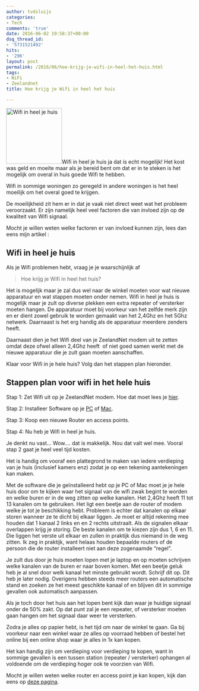 ```yaml
---
author: tvdsluijs
categories:
- Tech
comments: 'true'
date: 2016-06-02 19:58:37+00:00
dsq_thread_id:
- '5731521492'
hits:
- '296'
layout: post
permalink: /2016/06/hoe-krijg-je-wifi-in-heel-het-huis.html
tags:
- WiFi
- Zeelandnet
title: Hoe krijg je Wifi in heel het huis

---
```

<img class="alignleft size-thumbnail wp-image-209" src="https://vandersluijs.resultants-e.nl/2016/05/1464572709_Untitled-5-150x150.png" alt="Wifi in heel je huis" width="150" height="150" />Wifi in heel je huis ja dat is echt mogelijk! Het kost was geld en moeite maar als je bereid bent om dat er in te steken is het mogelijk om overal in huis goede Wifi te hebben.

Wifi in sommige woningen zo geregeld in andere woningen is het heel moeilijk om het overal goed te krijgen.<!--more-->

De moeilijkheid zit hem er in dat je vaak niet direct weet wat het probleem veroorzaakt. Er zijn namelijk heel veel factoren die van invloed zijn op de kwaliteit van Wifi signaal.

Mocht je willen weten welke factoren er van invloed kunnen zijn, lees dan eens mijn artikel :

## Wifi in heel je huis

Als je Wifi problemen hebt, vraag je je waarschijnlijk af

> Hoe krijg je Wifi in heel het huis?

Het is mogelijk maar je zal dus wel naar de winkel moeten voor wat nieuwe apparatuur en wat stappen moeten onder nemen. Wifi in heel je huis is mogelijk maar je zult op diverse plekken een extra repeater of versterker moeten hangen. De apparatuur moet bij voorkeur van het zelfde merk zijn en er dient zowel gebruik te worden gemaakt van het 2,4Ghz en het 5Ghz netwerk. Daarnaast is het erg handig als de apparatuur meerdere zenders heeft.

Daarnaast dien je het Wifi deel van je ZeelandNet modem uit te zetten omdat deze ofwel alleen 2,4Ghz heeft  of niet goed samen werkt met de nieuwe apparatuur die je zult gaan moeten aanschaffen.

Klaar voor Wifi in je hele huis? Volg dan het stappen plan hieronder.

## Stappen plan voor wifi in het hele huis

Stap 1: Zet Wifi uit op je ZeelandNet modem. Hoe dat moet lees je [hier](https://www.vandersluijs.nl/uitzetten-wifi/).
  
Stap 2: Installeer Software op je [PC](https://www.vandersluijs.nl/inssider/) of [Mac](https://www.vandersluijs.nl/wifi-explorer/).
  
Stap 3: Koop een nieuwe Router en access points.
  
Stap 4: Nu heb je Wifi in heel je huis.

Je denkt nu vast&#8230; Wow&#8230;. dat is makkelijk. Nou dat valt wel mee. Vooral stap 2 gaat je heel veel tijd kosten.

Het is handig om vooraf een plattegrond te maken van iedere verdieping van je huis (inclusief kamers enz) zodat je op een tekening aantekeningen kan maken.

Met de software die je geïnstalleerd hebt op je PC of Mac moet je je hele huis door om te kijken waar het signaal van de wifi zwak begint te worden en welke buren er in de weg zitten op welke kanalen. Het 2,4Ghz heeft 11 tot 13 kanalen om te gebruiken. Het ligt een beetje aan de router of modem welke je tot je beschikking hebt. Probleem is echter dat kanalen op elkaar storen wanneer ze te dicht bij elkaar liggen. Je moet er altijd rekening mee houden dat 1 kanaal 2 links en en 2 rechts uitstraalt. Als de signalen elkaar overlappen krijg je storing. De beste kanalen om te kiezen zijn dus 1, 6 en 11. Die liggen het verste uit elkaar en zullen in praktijk dus niemand in de weg zitten. Ik zeg in praktijk, want helaas houden bepaalde routers of de persoon die de router installeert niet aan deze zogenaamde &#8220;regel&#8221;.

Je zult dus door je huis moeten lopen met je laptop en op moeten schrijven welke kanalen van de buren er naar boven komen. Met een beetje geluk heb je al snel door welk kanaal het minste gebruikt wordt. Schrijf dit op. Dit heb je later nodig. Overigens hebben steeds meer routers een automatische stand en zoeken ze het meest geschikte kanaal of en blijven dit in sommige gevallen ook automatisch aanpassen.

Als je toch door het huis aan het lopen bent kijk dan waar je huidige signaal onder de 50% zakt. Op dat punt zal je een repeater, of versterker moeten gaan hangen om het signaal daar weer te versterken.

Zodra je alles op papier hebt, is het tijd om naar de winkel te gaan. Ga bij voorkeur naar een winkel waar ze alles op voorraad hebben of bestel het online bij een online shop waar je alles in 1x kan kopen.

Het kan handig zijn om verdieping voor verdieping te kopen, want in sommige gevallen is een tussen station (repeater / versterker) ophangen al voldoende om de verdieping hoger ook te voorzien van Wifi.

Mocht je willen weten welke router en access point je kan kopen, kijk dan eens op [deze pagina](https://www.vandersluijs.nl/dag-aanbiedingen-wifi/).